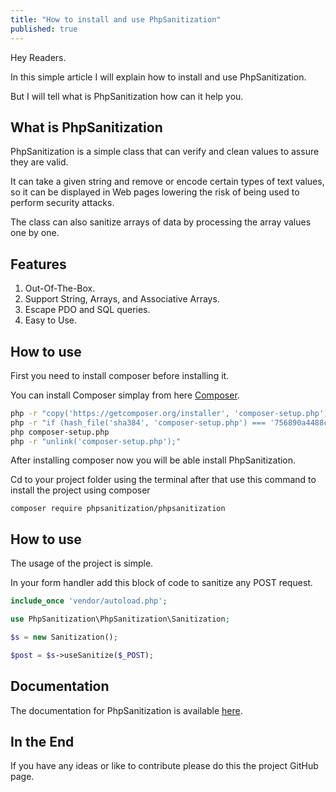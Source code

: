 ```yaml
---
title: "How to install and use PhpSanitization"
published: true
---
```


Hey Readers.

In this simple article I will explain how to install and use PhpSanitization.

But I will tell what is PhpSanitization how can it help you.

## What is PhpSanitization

PhpSanitization is a simple class that can verify and clean values to assure they are valid.

It can take a given string and remove or encode certain types of text values, so it can be displayed in Web pages lowering the risk of being used to perform security attacks.

The class can also sanitize arrays of data by processing the array values one by one.

## Features

1. Out-Of-The-Box.
2. Support String, Arrays, and Associative Arrays.
3. Escape PDO and SQL queries.
4. Easy to Use.

## How to use

First you need to install composer before installing it.

You can install Composer simplay from here [Composer](https://getcomposer.org/).

```bash
php -r "copy('https://getcomposer.org/installer', 'composer-setup.php');"
php -r "if (hash_file('sha384', 'composer-setup.php') === '756890a4488ce9024fc62c56153228907f1545c228516cbf63f885e036d37e9a59d27d63f46af1d4d07ee0f76181c7d3') { echo 'Installer verified'; } else { echo 'Installer corrupt'; unlink('composer-setup.php'); } echo PHP_EOL;"
php composer-setup.php
php -r "unlink('composer-setup.php');"
```

After installing composer now you will be able install PhpSanitization.

Cd to your project folder using the terminal after that use this command to install the project using composer

``` composer require phpsanitization/phpsanitization ```

## How to use

The usage of the project is simple.

In your form handler add this block of code to sanitize any POST request.

```php
include_once 'vendor/autoload.php';

use PhpSanitization\PhpSanitization\Sanitization;

$s = new Sanitization();

$post = $s->useSanitize($_POST);
```

## Documentation

The documentation for PhpSanitization is available [here](https://farisotaibi.com/PhpSanitization/).

## In the End

If you have any ideas or like to contribute please do this the project GitHub page.
